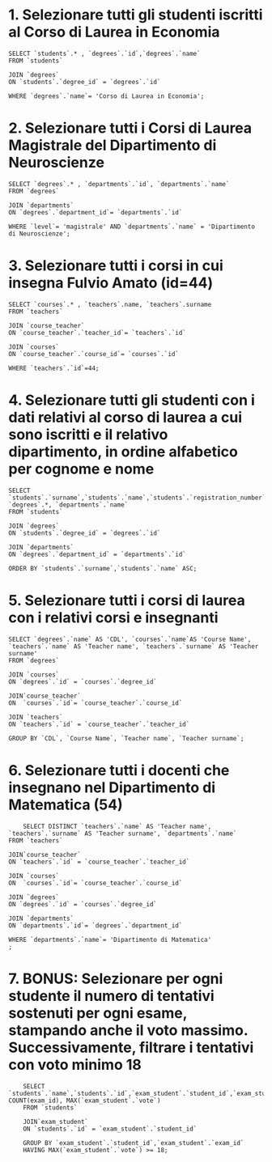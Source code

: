 # 1. Selezionare tutti gli studenti iscritti al Corso di Laurea in Economia

    SELECT `students`.* , `degrees`.`id`,`degrees`.`name`
    FROM `students` 

    JOIN `degrees`
    ON `students`.`degree_id` = `degrees`.`id`

    WHERE `degrees`.`name`= 'Corso di Laurea in Economia';

# 2. Selezionare tutti i Corsi di Laurea Magistrale del Dipartimento di Neuroscienze

    SELECT `degrees`.* , `departments`.`id`, `departments`.`name`
    FROM `degrees` 

    JOIN `departments`
    ON `degrees`.`department_id`= `departments`.`id`

    WHERE `level`= 'magistrale' AND `departments`.`name` = 'Dipartimento di Neuroscienze';

# 3. Selezionare tutti i corsi in cui insegna Fulvio Amato (id=44)

    SELECT `courses`.* , `teachers`.name, `teachers`.surname
    FROM `teachers` 

    JOIN `course_teacher`
    ON `course_teacher`.`teacher_id`= `teachers`.`id`

    JOIN `courses`
    ON `course_teacher`.`course_id`= `courses`.`id`

    WHERE `teachers`.`id`=44;

# 4. Selezionare tutti gli studenti con i dati relativi al corso di laurea a cui sono iscritti e il relativo dipartimento, in ordine alfabetico per cognome e nome

    SELECT `students`.`surname`,`students`.`name`,`students`.`registration_number`AS'Registration', `degrees`.*, `departments`.`name`
    FROM `students` 

    JOIN `degrees`
    ON `students`.`degree_id` = `degrees`.`id`

    JOIN `departments`
    ON `degrees`.`department_id` = `departments`.`id`

	ORDER BY `students`.`surname`,`students`.`name` ASC;

# 5. Selezionare tutti i corsi di laurea con i relativi corsi e insegnanti

    SELECT `degrees`.`name` AS 'CDL', `courses`.`name`AS 'Course Name', `teachers`.`name` AS 'Teacher name', `teachers`.`surname` AS 'Teacher surname'
    FROM `degrees` 

    JOIN `courses`
    ON `degrees`.`id` = `courses`.`degree_id`

    JOIN`course_teacher`
    ON  `courses`.`id`= `course_teacher`.`course_id`

    JOIN `teachers`
    ON `teachers`.`id` = `course_teacher`.`teacher_id`

    GROUP BY `CDL`, `Course Name`, `Teacher name`, `Teacher surname`;



# 6. Selezionare tutti i docenti che insegnano nel Dipartimento di Matematica (54)

        SELECT DISTINCT `teachers`.`name` AS 'Teacher name', `teachers`.`surname` AS 'Teacher surname', `departments`.`name`
    FROM `teachers` 
    
	JOIN`course_teacher`
    ON `teachers`.`id` = `course_teacher`.`teacher_id`
    
    JOIN `courses`
    ON  `courses`.`id`= `course_teacher`.`course_id`
    
    JOIN `degrees`
    ON `degrees`.`id` = `courses`.`degree_id`
    
    JOIN `departments`
    ON `departments`.`id`= `degrees`.`department_id`
    
    WHERE `departments`.`name`= 'Dipartimento di Matematica'
    ;

# 7. BONUS: Selezionare per ogni studente il numero di tentativi sostenuti per ogni esame, stampando anche il voto massimo. Successivamente, filtrare i tentativi con voto minimo 18


        SELECT `students`.`name`,`students`.`id`,`exam_student`.`student_id`,`exam_student`.`exam_id`, COUNT(exam_id), MAX(`exam_student`.`vote`)
        FROM `students` 
    
        JOIN`exam_student`
        ON `students`.`id` = `exam_student`.`student_id`

        GROUP BY `exam_student`.`student_id`,`exam_student`.`exam_id`
        HAVING MAX(`exam_student`.`vote`) >= 18;